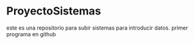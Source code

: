 # ProyectoSistemas
este es una repositorio para subir sistemas para introducir datos.
primer programa en github
